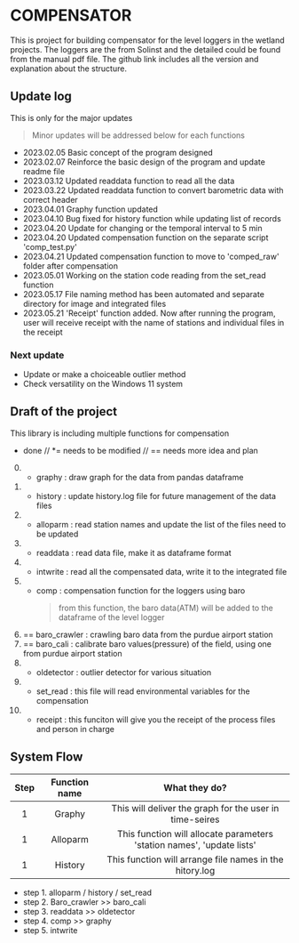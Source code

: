 # COMPENSATOR
This is project for building compensator for the level loggers in the wetland projects.
The loggers are the from Solinst and the detailed could be found from the manual pdf file.
The github link includes all the version and explanation about the structure.



## Update log
This is only for the major updates
>Minor updates will be addressed below for each functions
- 2023.02.05    Basic concept of the program designed
- 2023.02.07    Reinforce the basic design of the program and update readme file
- 2023.03.12    Updated readdata function to read all the data
- 2023.03.22    Updated readdata function to convert barometric data with correct header
- 2023.04.01    Graphy function updated
- 2023.04.10    Bug fixed for history function while updating list of records
- 2023.04.20    Update for changing or the temporal interval to 5 min
- 2023.04.20    Updated compensation function on the separate script 'comp_test.py'
- 2023.04.21    Updated compensation function to move to 'comped_raw' folder after compensation
- 2023.05.01    Working on the station code reading from the set_read function
- 2023.05.17    File naming method has been automated and separate directory for image and integrated files
- 2023.05.21    'Receipt' function added. Now after running the program, user will receive receipt with the name of stations and individual files in the receipt



### Next update

- Update or make a choiceable outlier method
- Check versatility on the Windows 11 system



## Draft of the project

This library is including multiple functions for compensation

* done // *= needs to be modified // == needs more idea and plan
0. * graphy : draw graph for the data from pandas dataframe
1. * history : update history.log file for future management of the data files
2. * alloparm : read station names and update the list of the files need to be updated
3. * readdata : read data file, make it as dataframe format
4. * intwrite : read all the compensated data, write it to the integrated file
5. * comp : compensation function for the loggers using baro
        > from this function, the baro data(ATM) will be added to the dataframe of the level logger
6. == baro_crawler : crawling baro data from the purdue airport station
7. == baro_cali : calibrate baro values(pressure) of the field, using one from purdue airport station
8. *  oldetector : outlier detector for various situation
9. *  set_read : this file will read environmental variables for the compensation
10. * receipt : this funciton will give you the receipt of the process files and person in charge



## System Flow
|Step|Function name|What they do?|
|:---:|:---:|:---:|
|1|Graphy|This will deliver the graph for the user in time-seires|
|1|Alloparm|This function will allocate parameters 'station names', 'update lists'|
|1|History|This function will arrange file names in the hitory.log|

- step 1. alloparm / history / set_read
- step 2. Baro_crawler >> baro_cali
- step 3. readdata >> oldetector
- step 4. comp >> graphy
- step 5. intwrite
